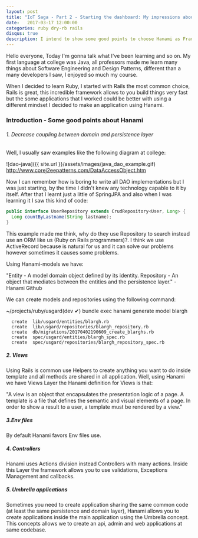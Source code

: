 ```yaml
---
layout: post
title: "IoT Saga - Part 2 - Starting the dashboard: My impressions about hanami"
date:   2017-03-17 12:00:00
categories: ruby dry-rb rails
disqus: true
description: I intend to show some good points to choose Hanami as Framework
---
```


Hello everyone, Today I'm gonna talk what I've been learning and so on. My first language at college was Java, all professors made me learn many things about Software Engineering and Design Patterns, different than a many developers I saw, I enjoyed so much my course.

When I decided to learn Ruby, I started with Rails the most common choice, Rails is great, this incredible framework allows to you build things very fast but the some applications that I worked could be better with using a different mindset I decided to make an application using Hanami.

### Introduction - Some good points about Hanami

###### 1. Decrease coupling between domain and persistence layer

Well, I usually saw examples like the following diagram at college:

![dao-java]({{ site.url }}/assets/images/java_dao_example.gif)
http://www.corej2eepatterns.com/DataAccessObject.htm

Now I can remember how is boring to write all DAO implementations but I was just starting, by the time I didn't knew any technology capable to it by itself. After that I learnt just a little of SpringJPA and also when I was learning it I saw this kind of code:

```java
public interface UserRepository extends CrudRepository<User, Long> {
  Long countByLastname(String lastname);
}
```
This example made me think, why do they use Repository to search instead use an ORM like us (Ruby on Rails programmers)?. I think we use ActiveRecord because is natural for us and it can solve our problems however sometimes it causes some problems.

Using Hanami-models we have:

"Entity - A model domain object defined by its identity.
Repository - An object that mediates between the entities and the persistence layer." - Hanami Github

We can create models and repositories using the following command:

~/projects/ruby/usgard(dev ✔) bundle exec hanami generate model blargh

      create  lib/usgard/entities/blargh.rb
      create  lib/usgard/repositories/blargh_repository.rb
      create  db/migrations/20170402190609_create_blarghs.rb
      create  spec/usgard/entities/blargh_spec.rb
      create  spec/usgard/repositories/blargh_repository_spec.rb

##### 2. Views

Using Rails is common use Helpers to create anything you want to do inside template and all methods are shared in all application. Well, using Hanami we have Views Layer the Hanami definition for Views is that:

"A view is an object that encapsulates the presentation logic of a page. A template is a file that defines the semantic and visual elements of a page. In order to show a result to a user, a template must be rendered by a view."

##### 3.Env files

By default Hanami favors Env files use.

##### 4. Controllers

Hanami uses Actions division instead Controllers with many actions. Inside this Layer the framework allows you to use validations, Exceptions Management and callbacks.

##### 5. Umbrella applications

Sometimes you need to create application sharing the same common code (at least the same persistence and domain layer), Hanami allows you to create applications inside the main application using the Umbrella concept. This concepts allows we to create an api, admin and web applications at same codebase.


